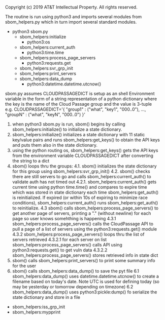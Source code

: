 Copyright (c) 2019 AT&T Intellectual Property. All rights reserved.

The routine is run using python3
and imports several modules from sbom_helpers.py
which in turn import several standard modules.
* python3 sbom.py
  * sbom_helpers:initialize
    * python3:os
  * sbom_helpers:current_auth
    * python3:time.time
  * sbom_helpers:process_page_servers
    * python3:requests.get
  * sbom_helpers:svr_grp_init
  * sbom_helpers:print_servers
  * sbom_helpers:data_dump
    * python3:datetime.datetime.utcnow()

sbom.py assumes CLOUDPASSAGEDICT is setup as an shell Environment variable in the form of a string representation of a python dictionary where the key is the name of the Cloud Passage group and the value is 3-tuple e.g. CLOUDPASSAGEDICT='{ "group1" : ("what", "key1", "000..0"), ..., "groupN" : ("what", "keyN", "000..0") }'

1. when python3 sbom.py is run, sbom() begins by calling sbom_helpers:initialize() to initialize a state dictionary.
2. sbom_helpers:initialize() initializes a state dictionary with 11 static key/value pairs and runs sbom_helpers:get_keys() to obtain the API keys and puts them also in the state dictionary.
3. using the python routing os, sbom_helpers:get_keys() gets the API keys from the environment variable CLOUDPASSAGEDICT after converting the string to a dict
4. sbom() loops thru the groups:
4.1. sbom() initializes the state dictionary for this group using sbom_helpers:svr_grp_init()
4.2. sbom() checks there are still servers to go and calls sbom_helpers:current_auth() to validate auth has not timed out
4.2.1. sbom_helpers:current_auth() gets current time using python time.time() and compares to expire time which was stored in state dictionary each time sbom_helpers:get_auth() is reinitialized. If expired (or within 10s of expiring to minimize race conditions), sbom_helpers:current_auth() runs sbom_helpers:get_auth() to reinitialize.
  4.3 sbom() calls sbom_helpers:process_page_servers() to get another page of servers, printing a "." (without newline) for each page so user knows somehthing is happening
    4.3.1 sbom_helpers:process_page_servers() calls the CloudPassage API to pull a page of a list of servers using the python3:requests.get() module
    4.3.2 sbom_helpers:process_page_servers() loops thru the list of servers retrieved
      4.3.2.1 for each server on list sbom_helpers:process_page_servers() calls API using python3:requests.get() to get vuln data
      4.3.2.2 sbom_helpers:process_page_servers() stores retrieved info in state dict
5. sbom() calls sbom_helpers:print_servers() to print some summary info for the user
6. sbom() calls sbom_helpers:data_dump() to save the pyt file
  6.1 sbom_helpers:data_dump() uses datetime.datetime.utcnow() to create a filename based on today's date. Note UTC is used for defining today (so may be yesterday or tomorrow depending on timezone)
  6.2 sbom_helpers:data_dump() uses python3:pickle:dump() fo serialize the state dictionary and store in a file



  * sbom_helpers:iss_grp_init
  * sbom_helpers:mypprint
